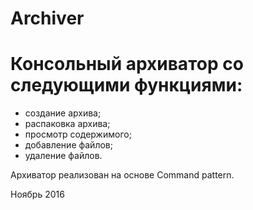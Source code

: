 # Archiver

# Консольный архиватор со следующими функциями:
- создание архива;
- распаковка архива;
- просмотр содержимого;
- добавление файлов;
- удаление файлов.

Архиватор реализован на основе Command pattern.

Ноябрь 2016
